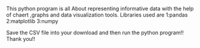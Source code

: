 This python program is all About representing informative data with the help of chaert ,graphs and data visualization tools.
Libraries used are
1:pandas
2:matplotlib
3:numpy

Save the CSV file into your download and then run the python program!!
Thank you!!
